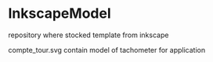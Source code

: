 InkscapeModel
=============

repository where stocked template from inkscape

compte_tour.svg contain model of tachometer for application
